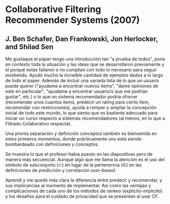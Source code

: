 # Collaborative Filtering Recommender Systems (2007)

## J. Ben Schafer, Dan Frankowski, Jon Herlocker, and Shilad Sen

Me gustaque el paper tengo una introducción tan "a prueba
de todos", pone en contexto toda la situación y las ideas 
que se desarrollaron previamente y el porqué estas 
fallaron o no cumplian con todo lo necesario para seguir 
existiendo. Ayudó mucho la increible cantidad de ejemplos 
dados a lo largo de todo el paper. Además de incluir una 
variada lista de lo que un usuario puede querer ("ayudame 
a encontrar nuevos items", "dame opiniones de este en 
particular", "ayudame a encontrar usuario/s que me podrían 
gustar", etc.) o lo que un sistema recomendador podría 
ofrecer (recomendar unos cuantos items, predecir un rating 
para cierto item, recomendar con restricciones), ayuda a 
romper o ampliar la concepción inicial de todo este mundo, 
lo que siento que es bastante adecuado para iniciar un 
curso respecto a sistemas recomendadores (al menos, en 
lo que a Filtrado Colaborativo respecta).

Una pronta separación y definición conceptos también es 
bienvenida en estos primeros momentos, donde prácticamente 
uno está siendo bombardeado con definiciones y conceptos.

Se muestra lo que el profesor habia puesto en las 
diapositivas pero de manera más secuencial. Aunque 
algo que me llama la atención es el uso del símbolo de 
subconjunto ($\subset$) en lugar de la pertenencia ($\in$) 
en las definiciones de predicción y 
correlacion _user-based_.

Aprendí y me quedó más clara la diferencia entre predecir 
y recomendar, y sus implicancias al momento de implementar.
Asi como las ventajas y complicaciones de cada uno de los 
métodos de rankeo (explicito-implicito) y los desafios para
el cuidado de privacidad que se presentan al usar CF.
